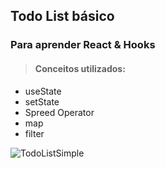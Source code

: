 ## Todo List básico
### Para aprender React & Hooks 
> #### Conceitos utilizados:
* useState
* setState
* Spreed Operator
* map
* filter

![TodoListSimple](https://user-images.githubusercontent.com/69410605/134829399-c8b9f64c-7e24-4992-a915-74e751e9da53.gif)

